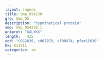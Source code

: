 ```yaml
---
layout: smgene
title: Smp_054230
grp: Smp_05
description: "hypothetical protein"
smp: Smp_054230.1
uniprot: "G4LYK5"
length:   435
cdd: "COG2036, cd07979, cl00074, pfam15630"
kk: K11511
categories: sm
---
```

